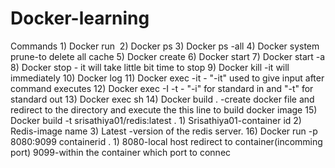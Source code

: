 # Docker-learning


Commands
	1) Docker run <Image Name>
	2) Docker ps
	3) Docker ps -all
	4) Docker system prune-to delete all cache
	5) Docker create <imagename>
	6) Docker start <imagename>
	7) Docker start -a <imagename>
	8) Docker stop <container>- it will take little bit time to stop
	9) Docker kill <container> -it will immediately
	10) Docker log <container>
	11) Docker exec -it <containerid> <command>- "-it" used to give input after command executes
	12) Docker exec -I -t <containerid> <command>- "-i" for standard in and "-t" for standard out
	13) Docker exec <containerid> sh
	14) Docker build .  -create docker file and redirect to the directory and execute the this line to build docker image
	15) Docker build -t srisathiya01/redis:latest .
				1) Srisathiya01-container id
				2) Redis-image name 
				3) Latest -version of the redis server.
	16) Docker run -p 8080:9099 containerid .
				1) 8080-local host redirect to container(incomming port)
9099-within the container which port to connec
